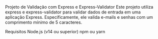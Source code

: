 Projeto de Validação com Express e Express-Validator
Este projeto utiliza express e express-validator para validar dados de entrada em uma aplicação Express. Especificamente, ele valida e-mails e senhas com um comprimento mínimo de 5 caracteres.

Requisitos
Node.js (v14 ou superior)
npm ou yarn